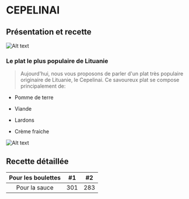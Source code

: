 # **CEPELINAI**
## Présentation et recette
![Alt text](https://upload.wikimedia.org/wikipedia/commons/1/11/Flag_of_Lithuania.svg)
### Le plat le plus populaire de Lituanie
> Aujourd'hui, nous vous proposons de parler d'un plat très populaire originaire de Lituanie, le Cepelinai. Ce savoureux plat se compose principalement de:
* Pomme de terre
+ Viande
- Lardons
* Crème fraiche

![Alt text](https://outdoorgearweb.com/wp-content/uploads/2022/05/Potato-cepelinai1-500x500.jpg?ezimgfmt=ng:webp/ngcb1)

## Recette détaillée

| Pour les boulettes | #1 | #2 |
| :---: | :---: | :---: |
| Pour la sauce | 301 | 283 |
